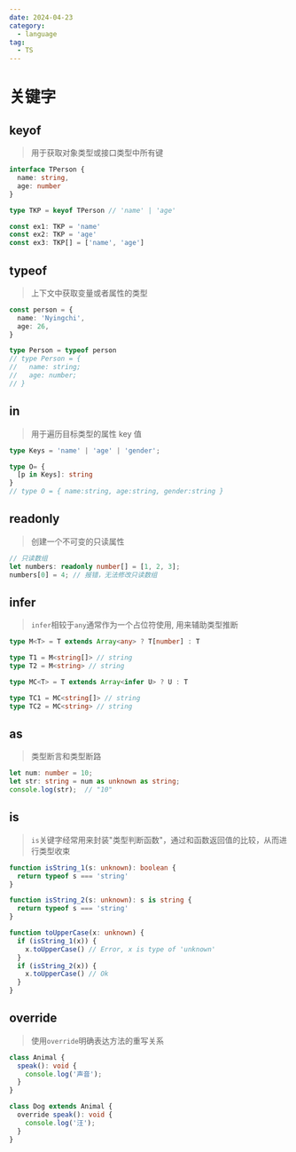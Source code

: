 ```yaml
---
date: 2024-04-23
category:
  - language
tag:
  - TS
---
```


# 关键字

## keyof

> 用于获取对象类型或接口类型中所有键

```ts
interface TPerson {
  name: string,
  age: number
}

type TKP = keyof TPerson // 'name' | 'age'

const ex1: TKP = 'name'
const ex2: TKP = 'age'
const ex3: TKP[] = ['name', 'age']
```

## typeof

> 上下文中获取变量或者属性的类型

```ts
const person = {
  name: 'Nyingchi',
  age: 26,
}

type Person = typeof person
// type Person = {
//   name: string;
//   age: number;
// }
```

## in

> 用于遍历目标类型的属性 key 值

```ts
type Keys = 'name' | 'age' | 'gender';

type O= {
  [p in Keys]: string
}
// type O = { name:string, age:string, gender:string }
```

## readonly

> 创建一个不可变的只读属性

```ts
// 只读数组
let numbers: readonly number[] = [1, 2, 3];
numbers[0] = 4; // 报错，无法修改只读数组
```

## infer

> `infer`相较于`any`通常作为一个占位符使用, 用来辅助类型推断

```ts
type M<T> = T extends Array<any> ? T[number] : T

type T1 = M<string[]> // string
type T2 = M<string> // string

type MC<T> = T extends Array<infer U> ? U : T

type TC1 = MC<string[]> // string
type TC2 = MC<string> // string
```

## as

> 类型断言和类型断路

```ts
let num: number = 10;
let str: string = num as unknown as string;
console.log(str);  // "10"
```

## is

> `is`关键字经常用来封装"类型判断函数"，通过和函数返回值的比较，从而进行类型收束

```ts
function isString_1(s: unknown): boolean {
  return typeof s === 'string'
}

function isString_2(s: unknown): s is string {
  return typeof s === 'string'
}

function toUpperCase(x: unknown) {
  if (isString_1(x)) {
    x.toUpperCase() // Error, x is type of 'unknown'
  }
  if (isString_2(x)) {
    x.toUpperCase() // Ok
  }
}
```

## override

> 使用`override`明确表达方法的重写关系

```ts
class Animal {
  speak(): void {
    console.log('声音');
  }
}

class Dog extends Animal {
  override speak(): void {
    console.log('汪');
  }
}
```
